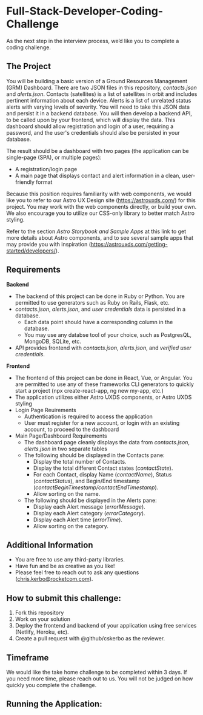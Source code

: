 # Full-Stack-Developer-Coding-Challenge

As the next step in the interview process, we’d like you to complete a coding challenge.

## The Project

You will be building a basic version of a Ground Resources Management (GRM) Dashboard. There are two JSON files in this repository, _contacts.json_ and _alerts.json_. Contacts (satellites) is a list of satellites in orbit and includes pertinent information about each device. Alerts is a list of unrelated status alerts with varying levels of severity. You will need to take this JSON data and persist it in a backend database. You will then develop a backend API, to be called upon by your frontend, which will display the data. This dashboard should allow registration and login of a user, requiring a password, and the user's credentials should also be persisted in your database.

The result should be a dashboard with two pages (the application can be single-page (SPA), or multiple pages):

- A registration/login page
- A main page that displays contact and alert information in a clean, user-friendly format

Because this position requires familiarity with web components, we would like you to refer to our Astro UX Design site (https://astrouxds.com/) for this project. You may work with the web components directly, or build your own. We also encourage you to utilize our CSS-only library to better match Astro styling.

Refer to the section _Astro Storybook and Sample Apps_ at this link to get more details about Astro components, and to see several sample apps that may provide you with inspiration (https://astrouxds.com/getting-started/developers/).

## Requirements

**Backend**

- The backend of this project can be done in Ruby or Python. You are permitted to use generators such as Ruby on Rails, Flask, etc.
- _contacts.json_, _alerts.json_, and _user credentials_ data is persisted in a database.
  - Each data point should have a corresponding column in the database.
  - You may use any databse tool of your choice, such as PostgresQL, MongoDB, SQLite, etc.
- API provides frontend with _contacts.json_, _alerts.json_, and _verified user credentials_.

**Frontend**

- The frontend of this project can be done in React, Vue, or Angular. You are permitted to use any of these frameworks CLI generators to quickly start a project (npx create-react-app, ng new my-app, etc.)
- The application utilizes either Astro UXDS components, or Astro UXDS styling
- Login Page Reuirements
  - Authentication is required to access the application
  - User must register for a new account, or login with an existing account, to proceed to the dashboard
- Main Page/Dashboard Requirements
  - The dashboard page cleanly displays the data from _contacts.json_, _alerts.json_ in two separate tables
  - The following should be displayed in the Contacts pane:
    - Display the total number of Contacts.
    - Display the total different Contact states (_contactState_).
    - For each Contact, display Name (_contactName_), Status (_contactStatus_), and Begin/End timestamp (_contactBeginTimestamp/contactEndTimestamp_).
    - Allow sorting on the name.
  - The following should be displayed in the Alerts pane:
    - Display each Alert message (_errorMessage_).
    - Display each Alert category (_errorCategory_).
    - Display each Alert time (_errorTime_).
    - Allow sorting on the category.

## Additional Information

- You are free to use any third-party libraries.
- Have fun and be as creative as you like!
- Please feel free to reach out to ask any questions (chris.kerbo@rocketcom.com).

## How to submit this challenge:

1. Fork this repository
2. Work on your solution
3. Deploy the frontend and backend of your application using free services (Netlify, Heroku, etc).
4. Create a pull request with @github/cskerbo as the reviewer.

## Timeframe

We would like the take home challenge to be completed within 3 days. If you need more time, please reach out to us. You will not be judged on how quickly you complete the challenge.

## Running the Application:
